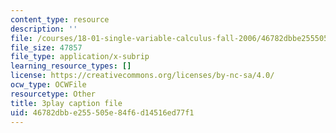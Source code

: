 ```yaml
---
content_type: resource
description: ''
file: /courses/18-01-single-variable-calculus-fall-2006/46782dbbe255505e84f6d14516ed77f1_hjZhPczMkL4.vtt
file_size: 47857
file_type: application/x-subrip
learning_resource_types: []
license: https://creativecommons.org/licenses/by-nc-sa/4.0/
ocw_type: OCWFile
resourcetype: Other
title: 3play caption file
uid: 46782dbb-e255-505e-84f6-d14516ed77f1
---
```

